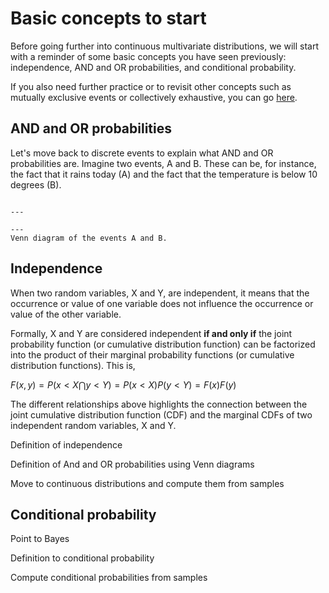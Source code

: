 
# Basic concepts to start

Before going further into continuous multivariate distributions, we will start with a reminder of some basic concepts you have seen previously: independence, AND and OR probabilities, and conditional probability.

If you also need further practice or to revisit other concepts such as mutually exclusive events or collectively exhaustive, you can go [here](https://teachbooks.github.io/learn-probability/section_01/Must_know_%20probability_concepts.html).

## AND and OR probabilities

Let's move back to discrete events to explain what AND and OR probabilities are. Imagine two events, A and B. These can be, for instance, the fact that it rains today (A) and the fact that the temperature is below 10 degrees (B).


```{figure} ../events.pdf

---

---
Venn diagram of the events A and B.
```

## Independence

When two random variables, X and Y, are independent, it means that the occurrence or value of one variable does not influence the occurrence or value of the other variable.

Formally, X and Y are considered independent **if and only if** the joint probability function (or cumulative distribution function) can be factorized into the product of their marginal probability functions (or cumulative distribution functions). This is, 

$F(x, y) = P(x<X \bigcap y<Y ) = P(x<X)P(y<Y) = F(x)F(y)$

The different relationships above highlights the connection between the joint cumulative distribution function (CDF) and the marginal CDFs of two independent random variables, X and Y.

Definition of independence 

Definition of And and OR probabilities using Venn diagrams

Move to continuous distributions and compute them from samples

## Conditional probability

Point to Bayes

Definition to conditional probability

Compute conditional probabilities from samples
